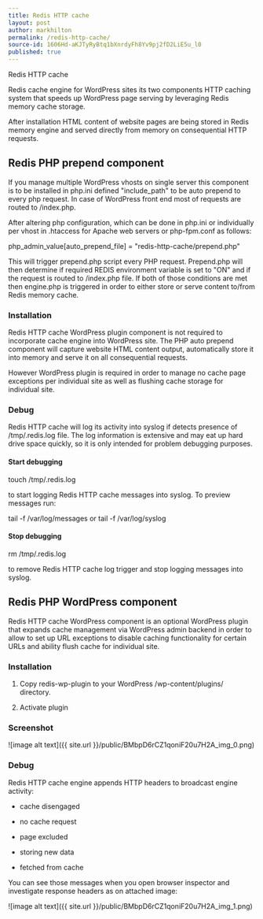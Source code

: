 ```yaml
---
title: Redis HTTP cache
layout: post
author: markhilton
permalink: /redis-http-cache/
source-id: 1606Hd-aKJTyRyBtq1bXnrdyFh8Yv9pj2fD2LiE5u_l0
published: true
---
```

Redis HTTP cache

Redis cache engine for WordPress sites its two components HTTP caching system that speeds up WordPress page serving by leveraging Redis memory cache storage.

After installation HTML content of website pages are being stored in Redis memory engine and served directly from memory on consequential HTTP requests. 

## Redis PHP prepend component

If you manage multiple WordPress vhosts on single server this component is to be installed in php.ini defined "include_path" to be auto prepend to every php request. In case of WordPress front end most of requests are routed to /index.php.

After altering php configuration, which can be done in php.ini or individually per vhost in .htaccess for Apache web servers or php-fpm.conf as follows: 

php_admin_value[auto_prepend_file] = "redis-http-cache/prepend.php"

This will trigger prepend.php script every PHP request. Prepend.php will then determine if required REDIS environment variable is set to "ON" and if the request is routed to /index.php file. If both of those conditions are met then engine.php is triggered in order to either store or serve content to/from Redis memory cache. 

### Installation

Redis HTTP cache WordPress plugin component is not required to incorporate cache engine into WordPress site. The PHP auto prepend component will capture website HTML content output, automatically store it into memory and serve it on all consequential requests.

However WordPress plugin is required in order to manage no cache page exceptions per individual site as well as flushing cache storage for individual site.

### Debug

Redis HTTP cache will log its activity into syslog if detects presence of /tmp/.redis.log file. The log information is extensive and may eat up hard drive space quickly, so it is only intended for problem debugging purposes.

#### Start debugging 

touch /tmp/.redis.log 

to start logging Redis HTTP cache messages into syslog. To preview messages run:

tail -f /var/log/messages or tail -f /var/log/syslog

#### Stop debugging 

rm /tmp/.redis.log 

to remove Redis HTTP cache log trigger and stop logging messages into syslog. 

## Redis PHP WordPress component

Redis HTTP cache WordPress component is an optional WordPress plugin that expands cache management via WordPress admin backend in order to allow to set up URL exceptions to disable caching functionality for certain URLs and ability flush cache for individual site.

### Installation

1. Copy redis-wp-plugin to your WordPress /wp-content/plugins/ directory.

2. Activate plugin

### Screenshot

![image alt text]({{ site.url }}/public/BMbpD6rCZ1qoniF20u7H2A_img_0.png)

### Debug

Redis HTTP cache engine appends HTTP headers to broadcast engine activity:

* cache disengaged

* no cache request

* page excluded

* storing new data

* fetched from cache

You can see those messages when you open browser inspector and investigate response headers as on attached image:

 ![image alt text]({{ site.url }}/public/BMbpD6rCZ1qoniF20u7H2A_img_1.png)

